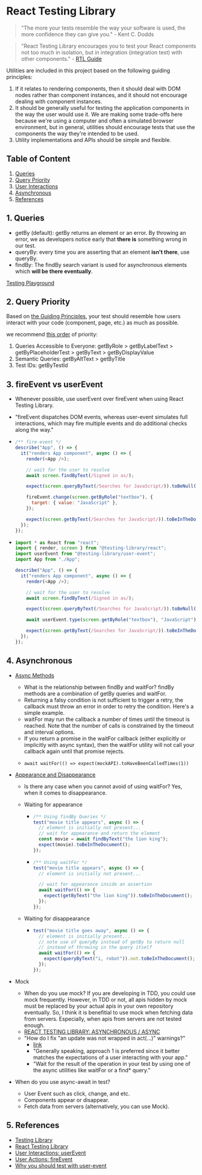 # React Testing Library

> "The more your tests resemble the way your software is used, the more confidence they can give you." - Kent C. Dodds

> "React Testing Library encourages you to test your React components not too much in isolation, but in integration (integration test) with other components." - [RTL Guide](https://www.robinwieruch.de/react-testing-library/)

Utilities are included in this project based on the following guiding principles:

1. If it relates to rendering components, then it should deal with DOM nodes rather than component instances, and it should not encourage dealing with component instances.
2. It should be generally useful for testing the application components in the way the user would use it. We are making some trade-offs here because we're using a computer and often a simulated browser environment, but in general, utilities should encourage tests that use the components the way they're intended to be used.
3. Utility implementations and APIs should be simple and flexible.

## Table of Content

1. [Queries](#1-queries)
1. [Query Priority](#2-query-priority)
1. [User Interactions](#3-fireevent-vs-userevent)
1. [Asynchronous](#4-asynchronous)
1. [References](#5-references)

## 1. Queries

- getBy (default): getBy returns an element or an error. By throwing an error, we as developers notice early that **there is** something wrong in our test.
- queryBy: every time you are asserting that an element **isn't there**, use queryBy.
- findBy: The findBy search variant is used for asynchronous elements which **will be there eventually**.

[Testing Playground](https://testing-playground.com)

## 2. Query Priority

Based on [the Guiding Principles](https://testing-library.com/docs/guiding-principles), your test should resemble how users interact with your code (component, page, etc.) as much as possible.

we recommend [this order](https://testing-library.com/docs/queries/about#priority) of priority:

1. Queries Accessible to Everyone: getByRole > getByLabelText > getByPlaceholderTest > getByText > getByDisplayValue
2. Semantic Queries: getByAltText > getByTitle
3. Test IDs: getByTestId

## 3. fireEvent vs userEvent

- Whenever possible, use userEvent over fireEvent when using React Testing Library.
- "fireEvent dispatches DOM events, whereas user-event simulates full interactions, which may fire multiple events and do additional checks along the way."
- ```javascript
  /** fire-event */
  describe("App", () => {
    it("renders App component", async () => {
      render(<App />);

      // wait for the user to resolve
      await screen.findByText(/Signed in as/);

      expect(screen.queryByText(/Searches for JavaScript/)).toBeNull();

      fireEvent.change(screen.getByRole("textbox"), {
        target: { value: "JavaScript" },
      });

      expect(screen.getByText(/Searches for JavaScript/)).toBeInTheDocument();
    });
  });
  ```

- ```javascript
  import * as React from "react";
  import { render, screen } from "@testing-library/react";
  import userEvent from "@testing-library/user-event";
  import App from "./App";

  describe("App", () => {
    it("renders App component", async () => {
      render(<App />);

      // wait for the user to resolve
      await screen.findByText(/Signed in as/);

      expect(screen.queryByText(/Searches for JavaScript/)).toBeNull();

      await userEvent.type(screen.getByRole("textbox"), "JavaScript");

      expect(screen.getByText(/Searches for JavaScript/)).toBeInTheDocument();
    });
  });
  ```

## 4. Asynchronous

- [Async Methods](https://testing-library.com/docs/dom-testing-library/api-async)

  - What is the relationship between findBy and waitFor? findBy methods are a combination of getBy queries and waitFor.
  - Returning a falsy condition is not sufficient to trigger a retry, the callback must throw an error in order to retry the condition. Here's a simple example.
  - waitFor may run the callback a number of times until the timeout is reached. Note that the number of calls is constrained by the timeout and interval options.
  - If you return a promise in the waitFor callback (either explicitly or implicitly with async syntax), then the waitFor utility will not call your callback again until that promise rejects.
  - ```
    await waitFor(() => expect(mockAPI).toHaveBeenCalledTimes(1))
    ```

- [Appearance and Disappearance](https://testing-library.com/docs/guide-disappearance)

  - Is there any case when you cannot avoid of using waitFor? Yes, when it comes to disappearance.
  - Waiting for appearance

    - ```javascript
      /** Using findBy Queries */
      test("movie title appears", async () => {
        // element is initially not present...
        // wait for appearance and return the element
        const movie = await findByText("the lion king");
        expect(movie).toBeInTheDocument();
      });
      ```
    - ```javascript
      /** Using waitFor */
      test("movie title appears", async () => {
        // element is initially not present...

        // wait for appearance inside an assertion
        await waitFor(() => {
          expect(getByText("the lion king")).toBeInTheDocument();
        });
      });
      ```

  - Waiting for disappearance
    - ```javascript
      test("movie title goes away", async () => {
        // element is initially present...
        // note use of queryBy instead of getBy to return null
        // instead of throwing in the query itself
        await waitFor(() => {
          expect(queryByText("i, robot")).not.toBeInTheDocument();
        });
      });
      ```

- Mock

  - When do you use mock? If you are developing in TDD, you could use mock frequently. However, in TDD or not, all apis hidden by mock must be replaced by your actual apis in your own repository eventually. So, I think it is benefitial to use mock when fetching data from servers. Especially, when apis from servers are not tested enough.
  - [REACT TESTING LIBRARY: ASYNCHRONOUS / ASYNC](https://www.robinwieruch.de/react-testing-library/)
  - "How do I fix "an update was not wrapped in act(...)" warnings?"
    - [link](https://testing-library.com/docs/react-testing-library/faq/)
    - "Generally speaking, approach 1 is preferred since it better matches the expectations of a user interacting with your app."
    - "Wait for the result of the operation in your test by using one of the async utilities like waitFor or a find\* query."

- When do you use async-await in test?
  - User Event such as click, change, and etc.
  - Components appear or disappear.
  - Fetch data from servers (alternatively, you can use Mock).

## 5. References

- [Testing Library](https://testing-library.com)
- [React Testing Library](https://www.robinwieruch.de/react-testing-library/)
- [User Interactions: userEvent](https://testing-library.com/docs/user-event/intro)
- [User Actions: fireEvent](https://testing-library.com/docs/dom-testing-library/api-events)
- [Why you should test with user-event](https://ph-fritsche.github.io/blog/post/why-userevent)

```

```
